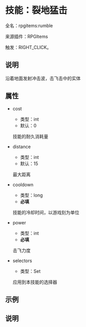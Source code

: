 # 技能：裂地猛击

<!-- 本文件是通过游戏内 `/rpgitem gen-wiki` 命令生成的。 -->
<!-- 请只在对应的 "beginCustomXXXX" 与 "endCustomXXXX" 间编辑。  -->
<!-- 如果您想修改技能或其属性的描述， -->
<!-- 请修改 "resources/lang/zh_CN.yml" 中对应的项。 -->

全名：rpgitems:rumble

来源插件：RPGItems

触发：RIGHT_CLICK。

<!-- beginCustomHeader -->
<!-- endCustomHeader -->

## 说明

沿着地面发射冲击波，击飞击中的实体
<!-- beginCustomDescription -->
<!-- endCustomDescription -->

## 属性

* cost

  * 类型：int
  * 默认：0

  技能的耐久消耗量

* distance

  * 类型：int
  * 默认：15

  最大距离

* cooldown

  * 类型：long
  * **必填**

  技能的冷却时间，以游戏刻为单位

* power

  * 类型：int
  * **必填**

  击飞力度

* selectors

  * 类型：Set<String>

  应用到本技能的选择器


<!-- beginCustomProperties -->
<!-- endCustomProperties -->

## 示例

<!-- beginCustomExample -->
<!-- endCustomExample -->

## 说明

<!-- beginCustomNote -->
<!-- endCustomNote -->